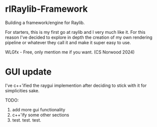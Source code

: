 # rlRaylib-Framework
Building a framework/engine for Raylib.

For starters, this is my first go at raylib and I very much like it. For this reason I've decided to explore in depth the creation of my own rendering pipeline or whatever they call it and make it super easy to use.

WLGfx - Free, only mention me if you want. (CS Norwood 2024)

# GUI update

I've c++'ified the raygui implemention after deciding to stick with it for simplicities sake.

TODO: 
1. add more gui functionality
2. c++'ify some other sections
3. test. test. test.
